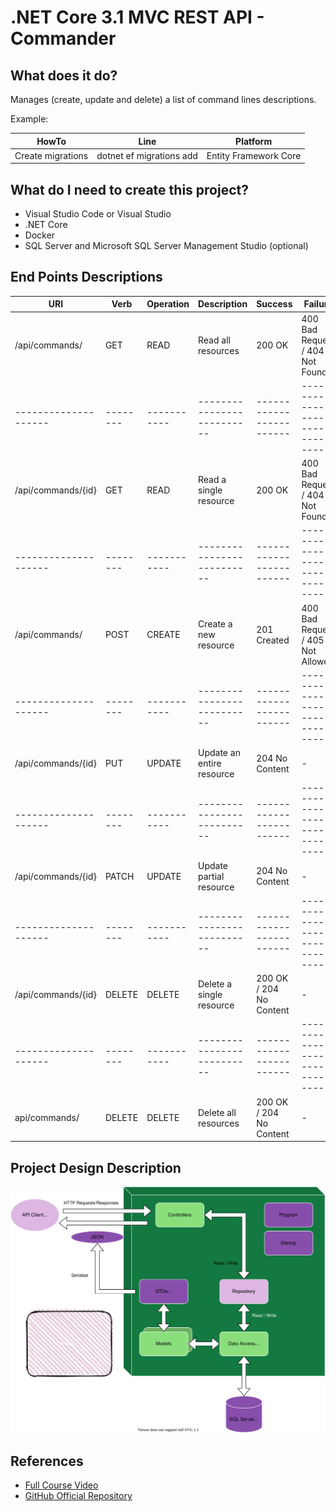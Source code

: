# .NET Core 3.1 MVC REST API - Commander

## What does it do?

Manages (create, update and delete) a list of command lines descriptions.

Example:

| HowTo             | Line                                     | Platform              |
|-------------------|------------------------------------------|-----------------------|
| Create migrations | dotnet ef migrations add <MigrationName> | Entity Framework Core |

## What do I need to create this project?

- Visual Studio Code or Visual Studio
- .NET Core
- Docker
- SQL Server and Microsoft SQL Server Management Studio (optional)

## End Points Descriptions

|        URI         |  Verb	| Operation	|    Description	         |       Success	        |      Failure                      |
|--------------------|--------|-----------|--------------------------|------------------------|-----------------------------------|
|/api/commands/	     |   GET	|   READ	  | Read all resources	     |        200 OK	        | 400 Bad Request / 404 Not Found   |
|--------------------|--------|-----------|--------------------------|------------------------|-----------------------------------|
|/api/commands/{id}  |   GET	|   READ    | Read a single resource   |	      200 OK          |	400 Bad Request / 404 Not Found   |
|--------------------|--------|-----------|--------------------------|------------------------|-----------------------------------|
|/api/commands/      |  POST	|  CREATE	  | Create a new resource	   |     201 Created        |	400 Bad Request / 405 Not Allowed |
|--------------------|--------|-----------|--------------------------|------------------------|-----------------------------------|
|/api/commands/{id}  |  PUT	  | UPDATE	  | Update an entire resource|	 204 No Content       |	             -                    |
|--------------------|--------|-----------|--------------------------|------------------------|-----------------------------------|
|/api/commands/{id}  | PATCH  |	UPDATE    |	Update partial resource	 |   204 No Content       |	             -                    |
|--------------------|--------|-----------|--------------------------|------------------------|-----------------------------------|
|/api/commands/{id}  | DELETE |	DELETE    | Delete a single resource |200 OK / 204 No Content	|              -                    |
|--------------------|--------|-----------|--------------------------|------------------------|-----------------------------------|
|api/commands/       | DELETE | DELETE    | Delete all resources     |200 OK / 204 No Content	|              -                    |

## Project Design Description

![](https://github.com/BernardoSlailati/dotnetcore/blob/master/Commander/assets/project_description.svg)

## References

- [Full Course Video](https://www.youtube.com/watch?v=fmvcAzHpsk8&list=PLMOI5f5peuFEqUWhNii6jl8XkH2ufMM5h&index=1&ab_channel=LesJackson)
- [GitHub Official Repository](https://github.com/binarythistle)
